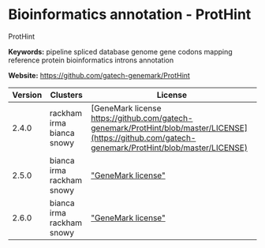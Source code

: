 # Bioinformatics annotation - ProtHint

ProtHint

**Keywords:** pipeline spliced database genome gene codons mapping reference protein bioinformatics introns annotation

**Website:** <https://github.com/gatech-genemark/ProtHint>

| Version | Clusters | License |
| ------- | -------- | ------- |
| 2.4.0 | rackham irma bianca snowy | [GeneMark license https://github.com/gatech-genemark/ProtHint/blob/master/LICENSE](https://github.com/gatech-genemark/ProtHint/blob/master/LICENSE) |
| 2.5.0 | bianca irma rackham snowy | ["GeneMark license"](https://github.com/gatech-genemark/ProtHint/blob/master/LICENSE) |
| 2.6.0 | bianca irma rackham snowy | ["GeneMark license"](https://github.com/gatech-genemark/ProtHint/blob/master/LICENSE) |
